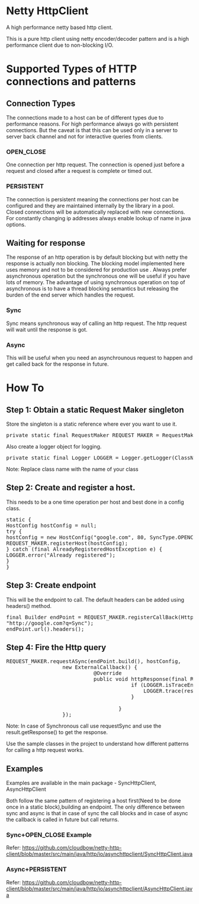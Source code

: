 # Netty HttpClient

A high performance netty based http client.

This is a pure http client using netty encoder/decoder pattern and is a high performance client due to non-blocking I/O.


# Supported Types of HTTP connections and patterns
 
## Connection Types
The connections made to a host can be of different types due to performance reasons. For high performance always go with persistent connections. But the caveat is that this can be used only in a server to server back channel and not for interactive queries from clients.


### OPEN_CLOSE
One connection per http request. The connection is opened just before a request and closed after a request is complete or timed out.

### PERSISTENT

The connection is persistent meaning the connections per host can be configured and they are maintained internally by the library in a pool. Closed connections will be automatically replaced with new connections. For constantly changing ip addresses always enable lookup of name in java options.

## Waiting for response

The response of an http operation is by default blocking but with netty the response is actually non blocking. The blocking model implemented here uses memory and not to be considered for production use . Always prefer asynchronous operation but the synchronous one will be useful if you have lots of memory. The advantage of using synchronous operation on top of asynchronous is to have a thread blocking semantics but releasing the burden of the end server which handles the request.



### Sync
Sync means synchronous way of calling an http request. The http request will wait until the response is got.

### Async
This will be useful when you need an asynchrounous request to happen and get called back for the response in future.



# How To
## Step 1: Obtain a static Request Maker singleton
Store the singleton is a static reference where ever you want to use it.
<pre>
private static final RequestMaker REQUEST_MAKER = RequestMaker.getInstance();
</pre>
Also create a logger object for logging.
<pre>
private static final Logger LOGGER = Logger.getLogger(ClassName.class);
</pre>
Note: Replace class name with the name of your class
## Step 2: Create and register a host. 
This needs to be a one time operation per host and best done in a config class.
<pre>
static {
HostConfig hostConfig = null;
try {
hostConfig = new HostConfig("google.com", 80, SyncType.OPENCLOSE);
REQUEST_MAKER.registerHost(hostConfig);
} catch (final AlreadyRegisteredHostException e) {
LOGGER.error("Already registered");
}
}
</pre>
## Step 3: Create endpoint
This will be the endpoint to call. The default headers can be added using headers() method.
<pre>
final Builder endPoint = REQUEST_MAKER.registerCallBack(HttpMethod.GET,
"http://google.com?q=Sync");
endPoint.url().headers();
</pre>
## Step 4: Fire the Http query
<pre>
REQUEST_MAKER.requestASync(endPoint.build(), hostConfig,
                  new ExternalCallback() {
                            @Override
                            public void httpResponse(final ResponseMsg response) {
                                        if (LOGGER.isTraceEnabled()) {
                                            LOGGER.trace(response.getResponse());
                                        }

                                    }
                  });
</pre>
Note: In case of Synchronous call use requestSync and use the result.getResponse() to get the response.



Use the sample classes in the project to understand how different patterns for calling a http request works.

## Examples

Examples are available in the main package - SyncHttpClient, AsyncHttpClient

Both follow the same pattern of registering a host first(Need to be done once in a static block),building an endpoint.
The only difference between sync and async is that in case of sync the call blocks and in case of async the callback is called in future but call returns.


### Sync+OPEN_CLOSE Example

Refer: https://github.com/cloudbow/netty-http-client/blob/master/src/main/java/http/io/asynchttpclient/SyncHttpClient.java
 
### Async+PERSISTENT

Refer: https://github.com/cloudbow/netty-http-client/blob/master/src/main/java/http/io/asynchttpclient/AsyncHttpClient.java

